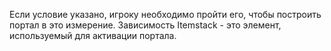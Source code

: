 Если условие указано, игроку необходимо пройти его, чтобы построить портал в это измерение.
Зависимость Itemstack - это элемент, используемый для активации портала.